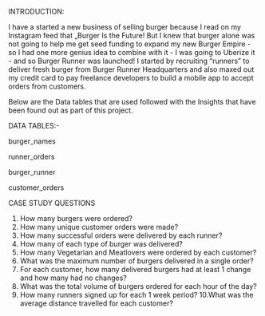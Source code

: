INTRODUCTION:

I have a started a new business of selling burger because I read on my Instagram feed that „Burger Is the Future!
But I knew that burger alone was not going to help me get seed funding to expand my new Burger Empire - so I had one more genius idea to combine with it - I was 
going to Uberize it - and so Burger Runner was launched! I started by recruiting “runners” to deliver fresh burger from Burger Runner 
Headquarters and also maxed out my credit card to pay freelance developers to build a mobile app to accept orders from customers.

Below are the Data tables that are used followed with the Insights that have been found out as part of this project.

DATA TABLES:- 

burger_names

runner_orders

burger_runner

customer_orders

CASE STUDY QUESTIONS
1. How many burgers were ordered?
2. How many unique customer orders were made?
3. How many successful orders were delivered by each runner?
4. How many of each type of burger was delivered?
5. How many Vegetarian and Meatlovers were ordered by each customer?
6. What was the maximum number of burgers delivered in a single order?
7. For each customer, how many delivered burgers had at least 1 change and how many had no changes?
8. What was the total volume of burgers ordered for each hour of the day?
9. How many runners signed up for each 1 week period? 
10.What was the average distance travelled for each customer?
